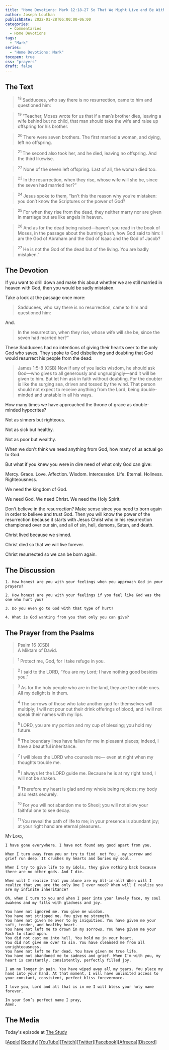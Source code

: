 ```yaml
---
title: "Home Devotions: Mark 12:18-27 So That We Might Live and Be With Him Forever"
author: Joseph Louthan
publishDate: 2022-01-28T06:00:00-06:00
categories:
  - Commentaries
  - Home Devotions
tags:
  - "Mark"
series:
  - "Home Devotions: Mark"
tocopen: true
css: "prayers"
draft: false
---
```

## The Text

><sup> 18 </sup> Sadducees, who say there is no resurrection, came to him and questioned him: 

><sup> 19 </sup> “Teacher, Moses wrote for us that if a man’s brother dies, leaving a wife behind but no child, that man should take the wife and raise up offspring for his brother. 

><sup> 20 </sup> There were seven brothers. The first married a woman, and dying, left no offspring. 

><sup> 21 </sup> The second also took her, and he died, leaving no offspring. And the third likewise. 

><sup> 22 </sup> None of the seven left offspring. Last of all, the woman died too. 

><sup> 23 </sup> In the resurrection, when they rise, whose wife will she be, since the seven had married her?” 

><sup> 24 </sup> Jesus spoke to them, “Isn’t this the reason why you’re mistaken: you don’t know the Scriptures or the power of God? 

><sup> 25 </sup> For when they rise from the dead, they neither marry nor are given in marriage but are like angels in heaven. 

><sup> 26 </sup> And as for the dead being raised—haven’t you read in the book of Moses, in the passage about the burning bush, how God said to him: I am the God of Abraham and the God of Isaac and the God of Jacob? 

><sup> 27 </sup> He is not the God of the dead but of the living. You are badly mistaken.” 

## The Devotion

If you want to drill down and make this about whether we are still married in heaven with God, then you would be sadly mistaken.

Take a look at the passage once more:

>Sadducees, who say there is no resurrection, came to him and questioned him: 

And.

>In the resurrection, when they rise, whose wife will she be, since the seven had married her?” 

These Sadducees had no intentions of giving their hearts over to the only God who saves. They spoke to God disbelieving and doubting that God would resurrect his people from the dead:

>James 1:5-8 (CSB) Now if any of you lacks wisdom, he should ask God—who gives to all generously and ungrudgingly—and it will be given to him. But let him ask in faith without doubting. For the doubter is like the surging sea, driven and tossed by the wind. That person should not expect to receive anything from the Lord, being double-minded and unstable in all his ways.

How many times we have approached the throne of grace as double-minded hypocrites?

Not as sinners but righteous.

Not as sick but healthy.

Not as poor but wealthy.

When we don't think we need anything from God, how many of us actual go to God.

But what if you knew you were in dire need of what only God can give:

Mercy. Grace. Love. Affection. Wisdom. Intercession. Life. Eternal. Holiness. Righteousness.

We need the kingdom of God.

We need God. We need Christ. We need the Holy Spirit.

Don't believe in the resurrection? Make sense since you need to born again in order to believe and trust God. Then you will know the power of the resurrection because it starts with Jesus Christ who in his resurrection championed over our sin, and all of sin, hell, demons, Satan, and death.

Christ lived because we sinned.

Christ died so that we will live forever.

Christ resurrected so we can be born again.

## The Discussion

```text
1. How honest are you with your feelings when you approach God in your prayers?
```

```text
2. How honest are you with your feelings if you feel like God was the one who hurt you?
```

```text
3. Do you even go to God with that type of hurt?
```

```text
4. What is God wanting from you that only you can give?
```

## The Prayer from the Psalms

>Psalm 16 (CSB)  
>   A Miktam of David. 

><sup> 1 </sup> Protect me, God, for I take refuge in you. 

><sup> 2 </sup> I said to the LORD, “You are my Lord; I have nothing good besides you.” 

><sup> 3 </sup> As for the holy people who are in the land, they are the noble ones. All my delight is in them. 

><sup> 4 </sup> The sorrows of those who take another god for themselves will multiply; I will not pour out their drink offerings of blood, and I will not speak their names with my lips. 

><sup> 5 </sup> LORD, you are my portion and my cup of blessing; you hold my future. 

><sup> 6 </sup> The boundary lines have fallen for me in pleasant places; indeed, I have a beautiful inheritance. 

><sup> 7 </sup> I will bless the LORD who counsels me— even at night when my thoughts trouble me. 

><sup> 8 </sup> I always let the LORD guide me. Because he is at my right hand, I will not be shaken. 

><sup> 9 </sup> Therefore my heart is glad and my whole being rejoices; my body also rests securely. 

><sup> 10 </sup> For you will not abandon me to Sheol; you will not allow your faithful one to see decay. 

><sup> 11 </sup> You reveal the path of life to me; in your presence is abundant joy; at your right hand are eternal pleasures.

<div style="font-variant: small-caps;">
  My Lord,
</div>

```text
I have gone everywhere. I have not found any good apart from you.

When I turn away from you or try to find _not You_, my sorrow and grief run deep. It crushes my hearts and buries my soul.

When I try to give life to my idols, they give nothing back because there are no other gods. And I die.

When will I realize that you alone are my All-in-all? When will I realize that you are the only One I ever need? When will I realize you are my infinite inheritance?

Oh, when I turn to you and when I peer into your lovely face, my soul awakens and my fills with gladness and joy.

You have not ignored me. You give me wisdom.
You have not stripped me. You give me strength.
You have not given me over to my iniquities. You have given me your soft, tender, and healthy heart.
You have not left me to drown in my sorrows. You have given me your Rock to stand upon.
You did not cast me into hell. You hold me in your heart.
You did not give me over to sin. You have cleansed me from all unrighteousness.
You have not left me for dead. You have given me true life.
You have not abandoned me to sadness and grief. When I’m with you, my heart is constantly, consistently, perfectly filled joy.

I am no longer in pain. You have wiped away all my tears. You place my hand into your hand. At that moment, I will have unlimited access to your constant, consistent, perfect bliss forevermore.

I love you, Lord and all that is in me I will bless your holy name forever.

In your Son’s perfect name I pray,
Amen.
``````

<div style="page-break-after: always;"></div>

## The Media

Today's episode at [The Study](http://study.theologic.us/podcast/)

\[[Apple](https://podcasts.apple.com/us/podcast/the-study/id1557102127)\]\[[Spotify](https://open.spotify.com/show/0Xs5qsNvWePyRqcmtOTPkR)\]\[[YouTube](http://youtube.theologic.us)\]\[[Twitch](http://twitch.theologic.us)\]\[[Twitter](https://twitter.com/theologic_us)\]\[[Facebook](https://www.facebook.com/groups/462231051477464)\]\[[Afreeca](https://bj.afreecatv.com/theologicus)\]\[[Discord](http://discord.theologic.us)\]
